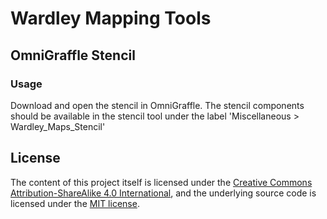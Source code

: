 
# Wardley Mapping Tools

## OmniGraffle Stencil
### Usage
Download and open the stencil in OmniGraffle. The stencil components should be
available in the stencil tool under the label 'Miscellaneous > Wardley\_Maps\_Stencil'

## License

The content of this project itself is licensed under the [Creative Commons Attribution-ShareAlike 4.0 International](https://creativecommons.org/licenses/by-sa/4.0/),
and the underlying source code is licensed under the [MIT license](LICENSE).
